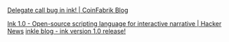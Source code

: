 
[Delegate call bug in ink! | CoinFabrik Blog](https://blog.coinfabrik.com/delegate-call-error-decoding-langerror/)

[Ink 1.0 - Open-source scripting language for interactive narrative | Hacker News](https://news.ycombinator.com/item?id=26761100)
[inkle blog - ink version 1.0 release!](https://www.inklestudios.com/2021/02/22/ink-version-1.html)
